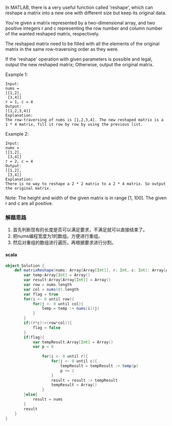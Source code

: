 In MATLAB, there is a very useful function called 'reshape', which can reshape a matrix into a new one with different size but keep its original data.

You're given a matrix represented by a two-dimensional array, and two positive integers r and c representing the row number and column number of the wanted reshaped matrix, respectively.

The reshaped matrix need to be filled with all the elements of the original matrix in the same row-traversing order as they were.

If the 'reshape' operation with given parameters is possible and legal, output the new reshaped matrix; Otherwise, output the original matrix.

Example 1:
```
Input: 
nums = 
[[1,2],
 [3,4]]
r = 1, c = 4
Output: 
[[1,2,3,4]]
Explanation:
The row-traversing of nums is [1,2,3,4]. The new reshaped matrix is a 1 * 4 matrix, fill it row by row by using the previous list.
```
Example 2:
```
Input: 
nums = 
[[1,2],
 [3,4]]
r = 2, c = 4
Output: 
[[1,2],
 [3,4]]
Explanation:
There is no way to reshape a 2 * 2 matrix to a 2 * 4 matrix. So output the original matrix.
```
Note:
The height and width of the given matrix is in range [1, 100].
The given r and c are all positive.

### 解题思路
1. 首先判断现有的长度是否可以满足要求，不满足就可以直接结束了。  
2. 把nums编程宽度为1的数组。方便进行重组。  
3. 然后对重组的数组进行遍历，再根据要求进行分割。


#### scala
```scala
object Solution {
    def matrixReshape(nums: Array[Array[Int]], r: Int, c: Int): Array[Array[Int]] = {
        var temp:Array[Int] = Array()
        var result:Array[Array[Int]] = Array()
        var row = nums.length
        var col = nums(0).length
        var flag = true
        for(i <- 0 until row){
            for(j <- 0 until col){
                temp = temp :+ nums(i)(j)
            }
        }
        if((r*c)!=(row*col)){
            flag = false
        }
        if(flag){
            var tempResult:Array[Int] = Array()
            var p = 0
                
                for(i <- 0 until r){
                    for(j <- 0 until c){
                        tempResult = tempResult :+ temp(p)
                        p += 1
                    }
                    result = result :+ tempResult
                    tempResult = Array()
                }
        }else{
            result = nums
        }
        result
    }
}
```